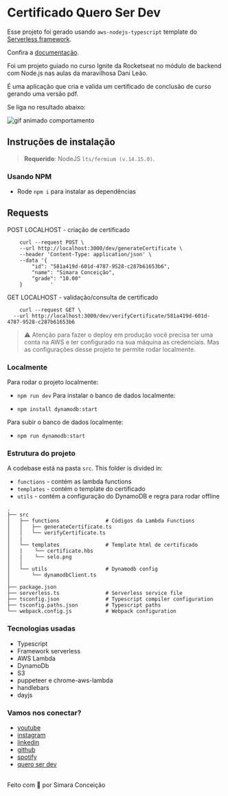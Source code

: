 # Certificado Quero Ser Dev

Esse projeto foi gerado usando `aws-nodejs-typescript` template do [Serverless framework](https://www.serverless.com/).

Confira a [documentação](https://www.serverless.com/framework/docs/providers/aws/).

Foi um projeto guiado no curso Ignite da Rocketseat no módulo de backend com Node.js nas aulas da maravilhosa Dani Leão.

É uma aplicação que cria e valida um certificado de conclusão de curso gerando uma versão pdf. 

Se liga no resultado abaixo:

![gif animado comportamento](https://media.giphy.com/media/uXW79BbEKRr9xa7SJW/giphy.gif)

## Instruções de instalação

> **Requerido**: NodeJS `lts/fermium (v.14.15.0)`.

### Usando NPM

- Rode `npm i` para instalar as dependências

## Requests

POST LOCALHOST - criação de certificado
```
    curl --request POST \
    --url http://localhost:3000/dev/generateCertificate \
    --header 'Content-Type: application/json' \
    --data '{
        "id": "581a419d-601d-4787-9528-c287b61653b6",
        "name": "Simara Conceição",
        "grade": "10.00"
    }         '

```

GET LOCALHOST - validação/consulta de certificado
```
    curl --request GET \
  --url http://localhost:3000/dev/verifyCertificate/581a419d-601d-4787-9528-c287b61653b6

```


> :warning: Atenção para fazer o deploy em produção você precisa ter uma conta na AWS e ter configurado na sua máquina as credenciais. Mas as configurações desse projeto te permite rodar localmente.

### Localmente

Para rodar o projeto localmente:

- `npm run dev` 
Para instalar o banco de dados localmente:

- `npm install dynamodb:start` 

Para subir o banco de dados localmente:

- `npm run dynamodb:start` 

### Estrutura do projeto

A codebase está na pasta `src`. This folder is divided in:

- `functions` - contém as lambda functions
- `templates` - contém o template do certificado
- `utils` - contém a configuração do DynamoDB e regra para rodar offline

```
.
├── src
│   ├── functions               # Códigos da Lambda Functions
│   │   ├── generateCertificate.ts
│   │   └── verifyCertificate.ts
│   |
│   └── templates               # Template html de certificado
│   |    └── certificate.hbs         
│   |    └── selo.png
│   │   
│   └── utils                   # Dynamodb config
│       └── dynamodbClient.ts      
│
├── package.json
├── serverless.ts               # Serverless service file
├── tsconfig.json               # Typescript compiler configuration
├── tsconfig.paths.json         # Typescript paths
└── webpack.config.js           # Webpack configuration
```

### Tecnologias usadas

 - Typescript
 - Framework serverless
 - AWS Lambda
 - DynamoDb
 - S3
 - puppeteer e chrome-aws-lambda
 - handlebars
 - dayjs

### Vamos nos conectar?

- [youtube](https://www.youtube.com/queroserdev)
- [instagram](https://www.instagram.com/simara_conceicao)
- [linkedin](https://www.linkedin.com/in/simaraconceicao/)
- [github](https://github.com/simaraconceicao)
- [spotify](https://open.spotify.com/show/59vCz4TY6tPHXW26qJknh3)
- [quero ser dev](https://queroserdev.com)

<br>
Feito com 💜 por Simara Conceição

